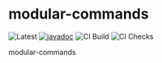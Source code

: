 # modular-commands
![Latest](https://maven-badges.herokuapp.com/maven-central/dev.sympho/modular-commands/badge.svg) [![javadoc](https://javadoc.io/badge2/dev.sympho/modular-commands/javadoc.svg)](https://javadoc.io/doc/dev.sympho/modular-commands) ![CI Build](https://github.com/tmarback/modular-commands/workflows/CI%20Build/badge.svg) ![CI Checks](https://github.com/tmarback/modular-commands/workflows/CI%20Checks/badge.svg)

modular-commands
